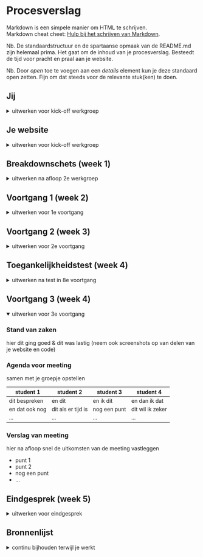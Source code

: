 # Procesverslag
Markdown is een simpele manier om HTML te schrijven.  
Markdown cheat cheet: [Hulp bij het schrijven van Markdown](https://github.com/adam-p/markdown-here/wiki/Markdown-Cheatsheet).

Nb. De standaardstructuur en de spartaanse opmaak van de README.md zijn helemaal prima. Het gaat om de inhoud van je procesverslag. Besteedt de tijd voor pracht en praal aan je website.

Nb. Door *open* toe te voegen aan een *details* element kun je deze standaard open zetten. Fijn om dat steeds voor de relevante stuk(ken) te doen.





## Jij

<details>
<summary>uitwerken voor kick-off werkgroep</summary>

### Auteur:
Sundous Kanaan

#### Je startniveau:
Rood
 
#### Je focus:
Surface plane
<!-- 1- Dark/Light mode 
2- Custom properties++ (voor meer dan kleur, aanpassen met JS…)
3- Advanced positioning: sticky, fixed, z-index…

4- Custom properties
5- Scroll animaties (id & scroll-behaviour, intersection observer…)
 -->
 
</details>





## Je website

<details>
<summary>uitwerken voor kick-off werkgroep</summary>

### Je opdracht:
https://www.yoasobi-music.jp/profile

#### Screenshot(s) van de eerste pagina (small screen): 
PROFILE (Home page)
<!-- <img src="images/dummy-plaatje.jpg" width="375px" alt="omschrijving van de pagina"> -->
![image](https://user-images.githubusercontent.com/94317411/142030543-41a16000-3d77-4bba-8280-414254d748a3.png)

#### Screenshot(s) van de tweede pagina (small screen):
SONGS / NOVELS
<!-- <img src="images/dummy-plaatje.jpg" width="375px" alt="omschrijving van de pagina"> -->
![image](https://user-images.githubusercontent.com/94317411/142031267-b04d769a-085a-4ae6-9134-e427c373bd7a.png)

 
</details>



## Breakdownschets (week 1)

<details>
<summary>uitwerken na afloop 2e werkgroep</summary>

### de hele pagina: 
<!-- <img src="images/dummy-plaatje.jpg" width="375px" alt="breakdown van de hele pagina"> -->
<img src="readme-images/home-page-anatome.png" width="375px" alt="breakdown van de hele pagina">
 
### dynamisch deel (bijv menu): 
<!-- <img src="images/dummy-plaatje.jpg" width="375px" alt="breakdown van een dynamisch deel"> -->
 <img src="readme-images/menu-anatome.png" width="375px" alt="breakdown van de hele pagina">

<!-- ### wellicht nog een dynamisch deel (bijv filter): 
<img src="images/dummy-plaatje.jpg" width="375px" alt="breakdown van nog een dynamisch deel"> -->

</details>





## Voortgang 1 (week 2)

<details>
<summary>uitwerken voor 1e voortgang</summary>

### Stand van zaken
Alles werkt goed tot nu toe. Ik heb geprobeerd het grids te gebruiken en we hebben het nog niet bestudeerd, 
het werkte prima, maar er zijn enkele commando's die ik niet kende en die ik moet toevoegen of corrigeren.
Mijn code is netjes, maar er zijn enkele verbeterpunten nodig, zoals het definiëren van de taal in sommige delen van de tekst, 
 omdat de site zowel Japanse en Engelse talen bevat.


### Agenda voor meeting
samen met je groepje opstellen
 
Marc:
 - Beter en duidelijker namen voor de variabele geven (custom properties).
 - Font sizen
 - Skip niet de main element in de code dan kan de screen reader niet de elementen
   van main vinden en gaat hun skippen.
 - De list elementen moeten gelijk zijn.
 
Tabita:
 - De volgorde van de HTML elementen fixen.
 - <time>: The (Date) Time element gebruiken.
 - Ze heeft een probleem met ruimte tussen de foto's, die mag niet zijn.
 - Het gebruiken van position Property.
 
Ik:
- Spacing in mijn tekst.
- Ik heb geprobeerd om grid te gebruiken.
 
### Verslag van meeting
hier na afloop snel de uitkomsten van de meeting vastleggen

- Heb ik mijn HTML volgorde gefixt
- <time>: The (Date) Time element gebruiken.
- Spacing in mijn tekst was een font probleem.
- Definieer de taal van de site en de tekst met een span  want mijn site gebruikt Engels en Japans.
- Met de uitleg van de volgende les over de grid wordt duidelijker.

</details>





## Voortgang 2 (week 3)

<details>
<summary>uitwerken voor 2e voortgang</summary>

### Stand van zaken
hier dit ging goed & dit was lastig (neem ook screenshots op van delen van je website en code)
 
Alles van de site basis ging goed volgens de lessen van de vorige weken, maar in dit punt heb ik nog twee probleemen
- Ik heb allen dit screenshot van mijn grid probleem, waar mijn nav elementen staan niet in zijn section grid:
<img src="https://user-images.githubusercontent.com/94317411/145985365-d6fffb47-f969-442b-be60-e57869f4e0e6.png" width="375px" alt="breakdown van de hele pagina">
 
- Mijn snow effect moet in mijn menu terug komen:
 <img src="https://user-images.githubusercontent.com/94317411/145986513-8e5dee05-ca9b-4063-8349-d9aaf7b8902b.png" width="375px" alt="breakdown van de hele pagina">

 



### Agenda voor meeting
Marc:
 - Zijn pagina was klein en weinig werk voor wat hij kan doen, dus het advies was om misschien kan hij animaties voor de achtergrond maken, 
 die in de orginiele site niet staat.
 - Zijn font responsive maken tijdens het veranderen van de screen width bijvoorbeeld met clamp().
 
Tabita:
 - Haar foto's size aanpassen.
 - De navigatiemenu elementen verschijnen, zelfs als het menu niet is geopend.
 
 Ik:
 - De snoweffect van de achtergrond in mijn menu ook terug zien.
 - Mijn grid van tweede pagina fixen.
 - Een hover/cursor:pointer voor mijn menu knop maken, want het is een drie los lijnen en het is niet duidelijk, 
 als je moet ergens oop de knop klicken of moet dat op de lijnen.
 - Ik heb met de browser scherm beginnen, maar dat is fout, want ik moet met mobile scherm beginnen en nu ben ik klaar met de eerste pagina, 
 mijn menu en bijna de helft van de tweede, dus moet ik Sanna vraggen wat ik nu moet doen.
 
### Verslag van meeting
hier na afloop snel de uitkomsten van de meeting vastleggen

- Ik had een probleem met de grid van pagina 2, maar het hulp van de student assisstenten had ik duidelijker beeld over de grid en hoe kan ik mijn probleem fixen.
 Als ik wil elementen in mijn grid positioneren die een parent hebben, moet ik eerste de parent in de grid positineren en dan zijn childeren positineren.
 
- Mijn achtergrond animatie is prima maar het moet ook in mijn navigatie menu komen, ze hebben ook geprobeerd om het te fixen en uitleggen hoe kan dat.
 
- Ik kan mijn code van de eerste pagina houden, en begin opniew met de mobile versie van de tweede pagina.

</details>





## Toegankelijkheidstest (week 4)

<details>
<summary>uitwerken na test in 8e voortgang</summary>

### Bevindingen
Lijst met je bevindingen die in de test naar voren kwamen:

#### Navigeren met toetsenbord
Mijn navigatie door de toetsenbord werkt goed en je kan wel navegeren tussen de twee pagina's en hun elementen.
 
#### Algemeen punten.
Dit was de eerste test, dus heb ik paar punten gevonden, die ik moet fixen in mijn css.
- Mijn Social media hebben niet de kleur die ik wild in de light mode:
  - <img src="https://user-images.githubusercontent.com/94317411/145995475-512f7681-f7da-4840-b5f6-fc746f7d7b4a.png" width="375px" alt="breakdown van de hele pagina">
  - <img src="https://user-images.githubusercontent.com/94317411/145995448-90c1991f-648f-413a-bbc3-ac75aad6f385.png" width="375px" alt="breakdown van de hele pagina">
 
- Ik heb de code van de dark mode gefixt
  - <img src="https://user-images.githubusercontent.com/94317411/145996153-b82ebdcf-85d8-41e0-964f-b946ac14e69b.png" width="375px" alt="breakdown van de hele pagina">
  - <img src="https://user-images.githubusercontent.com/94317411/145996256-eb75a1fb-ca5c-4d84-94b6-240a67e6afd0.png" width="375px" alt="breakdown van de hele pagina">

- Mijn footer font was zwart in plaats van wit in de light mode
   - <img src="https://user-images.githubusercontent.com/94317411/145996378-f114d63a-5d13-462a-bb3b-10ed4a558cbb.png" width="375px" alt="breakdown van de hele pagina">
   - <img src="https://user-images.githubusercontent.com/94317411/145996644-1d6e39c6-d0ca-4000-9414-cb7813933a09.png" width="375px" alt="breakdown van de hele pagina">

 - Mijn menu knop ook was wit in plaats van zwart in de light mode
   - <img src="https://user-images.githubusercontent.com/94317411/145996958-c7c27c15-7879-44e8-9e75-82d39d1336cb.png" width="375px" alt="breakdown van de hele pagina">
   - <img src="https://user-images.githubusercontent.com/94317411/145997024-4ad8ec41-c6c7-434a-80c5-7b6512f60d5d.png" width="375px" alt="breakdown van de hele pagina">

 - De light mode problemen heb ik in mijn @media gefixt en voor de menu knop ik heb zijn kleur variable gefixt
   - <img src="https://user-images.githubusercontent.com/94317411/145997563-4f8f6a4c-6dba-4e9d-a0f5-4a6d0071150b.png" width="375px" alt="breakdown van de hele pagina">

 
#### Gebruik screenreader
Hier korte omschrijving (met indien nodig een afbeelding)

Hier een omschrijving van hoe het opgelost kan worden (met indien nodig een afbeelding)


#### Visuele berperkingen
Ik heb mijn website duidelijk gevonden voor mensen met een (visuele) beperking, want hij heeft duidelijk bouwen en elementen.
 
 
#### Hulp aan de studenten assistent aanvragen:
- Ik heb mijn grid van de tweede pagina gemaakt, maar paar section hebben styling anders.
  Ik heb met de student assistenten dat opgelost door de elementen code te verwerken.
 - Section met goede styling:
   - <img src="https://user-images.githubusercontent.com/94317411/145980618-d1673bed-a6c6-43d7-b211-4cc9aa92f052.png" width="375px" alt="breakdown van de hele pagina">

 - Section met fout styling:
   - <img src="https://user-images.githubusercontent.com/94317411/145986245-5b6fb46d-a36c-44f8-83cb-057c42abe412.png" width="375px" alt="breakdown van de hele pagina">

 - De styling komt hier van de eerste pagina en dat mag niet:
   - <img src="https://user-images.githubusercontent.com/94317411/145986326-f3d23373-ca3d-4087-8732-c8f0efabf12b.png" width="375px" alt="breakdown van de hele pagina">
   - Hoe ik dit opgelost heb:
      - <img src="https://user-images.githubusercontent.com/94317411/146001877-dbd8df77-0914-4726-bd52-bddba3aa44a2.png" width="375px" alt="breakdown van de hele pagina">


</details>





## Voortgang 3 (week 4)
<!--  <img src="" width="375px" alt="breakdown van de hele pagina"> -->
<details open>
<summary>uitwerken voor 3e voortgang</summary>

### Stand van zaken
hier dit ging goed & dit was lastig (neem ook screenshots op van delen van je website en code)


### Agenda voor meeting
samen met je groepje opstellen

| student 1      | student 2          | student 3    | student 4        |
| ---            | ---                | ---          | ---              |
| dit bespreken  | en dit             | en ik dit    | en dan ik dat    |
| en dat ook nog | dit als er tijd is | nog een punt | dit wil ik zeker |
| ...            | ...                | ...          | ...              |


### Verslag van meeting
hier na afloop snel de uitkomsten van de meeting vastleggen

- punt 1
- punt 2
- nog een punt
- ...

</details>





## Eindgesprek (week 5)

<details>
<summary>uitwerken voor eindgesprek</summary>

### Stand van zaken
hier dit ging goed & dit was lastig (neem ook screenshots op van delen van je website en code)

### Screenshot(s)

hier screenshot(s) van je eindresultaat

</details>





## Bronnenlijst

<details>
<summary>continu bijhouden terwijl je werkt</summary>

Nb. Wees specifiek ('css-tricks' als bron is bijv. niet specifiek genoeg).

1. bron 1
2. bron 2
3. ...

</details>
